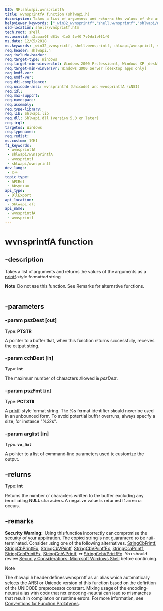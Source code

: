 ```yaml
---
UID: NF:shlwapi.wvnsprintfA
title: wvnsprintfA function (shlwapi.h)
description: Takes a list of arguments and returns the values of the arguments as a printf-style formatted string.
helpviewer_keywords: ["_win32_wvnsprintf","shell.wvnsprintf","shlwapi/wvnsprintf","shlwapi/wvnsprintfA","shlwapi/wvnsprintfW","wvnsprintf","wvnsprintf function [Windows Shell]","wvnsprintfA","wvnsprintfW"]
old-location: shell\wvnsprintf.htm
tech.root: shell
ms.assetid: a2aaaa05-d61e-41e3-8e49-7c0da1a661f0
ms.date: 12/05/2018
ms.keywords: _win32_wvnsprintf, shell.wvnsprintf, shlwapi/wvnsprintf, shlwapi/wvnsprintfA, shlwapi/wvnsprintfW, wvnsprintf, wvnsprintf function [Windows Shell], wvnsprintfA, wvnsprintfW
req.header: shlwapi.h
req.include-header: 
req.target-type: Windows
req.target-min-winverclnt: Windows 2000 Professional, Windows XP [desktop apps only]
req.target-min-winversvr: Windows 2000 Server [desktop apps only]
req.kmdf-ver: 
req.umdf-ver: 
req.ddi-compliance: 
req.unicode-ansi: wvnsprintfW (Unicode) and wvnsprintfA (ANSI)
req.idl: 
req.max-support: 
req.namespace: 
req.assembly: 
req.type-library: 
req.lib: Shlwapi.lib
req.dll: Shlwapi.dll (version 5.0 or later)
req.irql: 
targetos: Windows
req.typenames: 
req.redist: 
ms.custom: 19H1
f1_keywords:
 - wvnsprintfA
 - shlwapi/wvnsprintfA
 - wvnsprintf
 - shlwapi/wvnsprintf
dev_langs:
 - c++
topic_type:
 - APIRef
 - kbSyntax
api_type:
 - DllExport
api_location:
 - Shlwapi.dll
api_name:
 - wvnsprintfA
 - wvnsprintf
---
```


# wvnsprintfA function


## -description

Takes a list of arguments and returns the values of the arguments as a <a href="/windows/desktop/direct3dhlsl/printf">printf</a>-style formatted string.
            
<div class="alert"><b>Note</b>  Do not use this function. See Remarks for alternative functions.</div><div> </div>

## -parameters

### -param pszDest [out]

Type: <b>PTSTR</b>

A pointer to a buffer that, when this function returns successfully, receives the output string.

### -param cchDest [in]

Type: <b>int</b>

The maximum number of characters allowed in <i>pszDest</i>.

### -param pszFmt [in]

Type: <b>PCTSTR</b>

A <a href="/windows/desktop/direct3dhlsl/printf">printf</a>-style format string. The %s format identifier should never be used in an unbounded form. To avoid potential buffer overruns, always specify a size; for instance "%32s".

### -param arglist [in]

Type: <b>va_list</b>

A pointer to a list of command-line parameters used to customize the output.

## -returns

Type: <b>int</b>

Returns the number of characters written to the buffer, excluding any terminating <b>NULL</b> characters. A negative value is returned if an error occurs.

## -remarks

<b>Security Warning:  </b>Using this function incorrectly can compromise the security of your application. The copied string is not guaranteed to be null-terminated. Consider using one of the following alternatives. <a href="/windows/desktop/api/strsafe/nf-strsafe-stringcbprintfa">StringCbPrintf</a>, <a href="/windows/desktop/api/strsafe/nf-strsafe-stringcbprintfexa">StringCbPrintfEx</a>, <a href="/windows/desktop/api/strsafe/nf-strsafe-stringcbvprintfa">StringCbVPrintf</a>, <a href="/windows/desktop/api/strsafe/nf-strsafe-stringcbvprintfexa">StringCbVPrintfEx</a>, <a href="/windows/desktop/api/strsafe/nf-strsafe-stringcchprintfa">StringCchPrintf</a>, <a href="/windows/desktop/api/strsafe/nf-strsafe-stringcchprintfexa">StringCchPrintfEx</a>, <a href="/windows/desktop/api/strsafe/nf-strsafe-stringcchvprintfa">StringCchVPrintf</a>, or <a href="/windows/desktop/api/strsafe/nf-strsafe-stringcchvprintfexa">StringCchVPrintfEx</a>. You should review <a href="/windows/desktop/shell/sec-shell">Security Considerations: Microsoft Windows Shell</a> before continuing.




> [!NOTE]
> The shlwapi.h header defines wvnsprintf as an alias which automatically selects the ANSI or Unicode version of this function based on the definition of the UNICODE preprocessor constant. Mixing usage of the encoding-neutral alias with code that not encoding-neutral can lead to mismatches that result in compilation or runtime errors. For more information, see [Conventions for Function Prototypes](/windows/win32/intl/conventions-for-function-prototypes).


